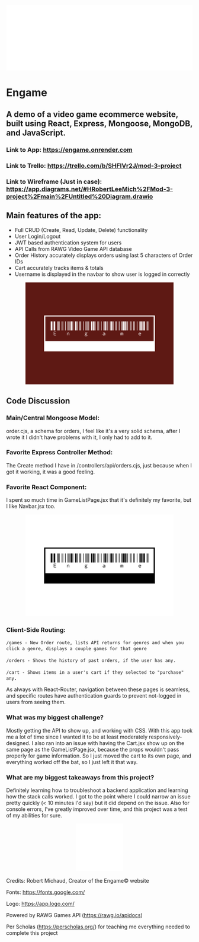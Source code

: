 <p align="center">
  <img src="main2.png">
</p>

# Engame

## A demo of a video game ecommerce website, built using React, Express, Mongoose, MongoDB, and JavaScript.

### Link to App: https://engame.onrender.com
### Link to Trello: https://trello.com/b/SHFIVr2J/mod-3-project
### Link to Wireframe (Just in case): https://app.diagrams.net/#HRobertLeeMich%2FMod-3-project%2Fmain%2FUntitled%20Diagram.drawio 

## Main features of the app:
  - Full CRUD (Create, Read, Update, Delete) functionality
  - User Login/Logout
  - JWT based authentication system for users
  - API Calls from RAWG Video Game API database
  - Order History accurately displays orders using last 5 characters of Order IDs
  - Cart accurately tracks items & totals
  - Username is displayed in the navbar to show user is logged in correctly
<p align="center">
  <img width = '400' height = '275' src="main.png">
</p>

## Code Discussion

### Main/Central Mongoose Model: 
order.cjs, a schema for orders, I feel like it's a very solid schema, after I wrote it I didn't have problems with it, I only had to add to it.

### Favorite Express Controller Method: 
The Create method I have in /controllers/api/orders.cjs, just because when I got it working, it was a good feeling.

### Favorite React Component: 
I spent so much time in GameListPage.jsx that it's definitely my favorite, but I like Navbar.jsx too.

<p align="center">
  <img width='400' height = '275' src="main3.png">
</p>

### Client-Side Routing:
    /games - New Order route, lists API returns for genres and when you click a genre, displays a couple games for that genre

    /orders - Shows the history of past orders, if the user has any.

    /cart - Shows items in a user's cart if they selected to "purchase" any.
As always with React-Router, navigation between these pages is seamless, and specific routes have authentication guards to prevent not-logged in users from seeing them.

### What was my biggest challenge?
Mostly getting the API to show up, and working with CSS. With this app took me a lot of time since I wanted it to be at least moderately responsively-designed. I also ran into an issue with having the Cart.jsx show up on the same page as the GameListPage.jsx, because the props wouldn't pass properly for game information. So I just moved the cart to its own page, and everything worked off the bat, so I just left it that way.

### What are my biggest takeaways from this project?
Definitely learning how to troubleshoot a backend application and learning how the stack calls worked. I got to the point where I could narrow an issue pretty quickly (< 10 minutes I'd say) but it did depend on the issue. Also for console errors, I've greatly improved over time, and this project was a test of my abilities for sure.

<p align="center">
  <img src="whitefavicon.png">
</p>

Credits:
Robert Michaud, Creator of the Engame© website

Fonts: https://fonts.google.com/

Logo: https://app.logo.com/

Powered by RAWG Games API (https://rawg.io/apidocs)

Per Scholas (https://perscholas.org/) for teaching me everything needed to complete this project
